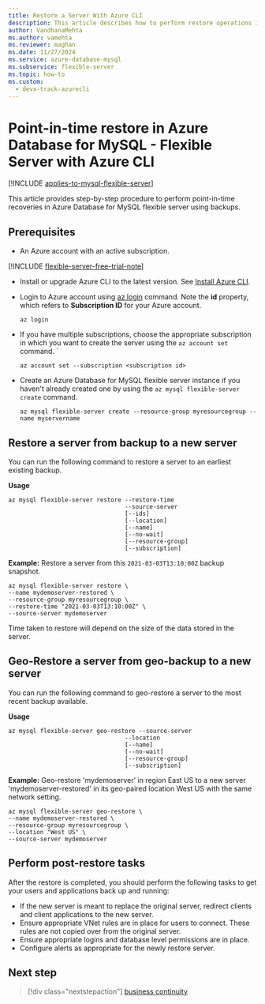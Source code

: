```yaml
---
title: Restore a Server With Azure CLI
description: This article describes how to perform restore operations in Azure Database for MySQL - Flexible Server through the Azure CLI.
author: VandhanaMehta
ms.author: vamehta
ms.reviewer: maghan
ms.date: 11/27/2024
ms.service: azure-database-mysql
ms.subservice: flexible-server
ms.topic: how-to
ms.custom:
  - devx-track-azurecli
---
```


# Point-in-time restore in Azure Database for MySQL - Flexible Server with Azure CLI

[!INCLUDE [applies-to-mysql-flexible-server](../includes/applies-to-mysql-flexible-server.md)]

This article provides step-by-step procedure to perform point-in-time recoveries in Azure Database for MySQL flexible server using backups.

## Prerequisites

- An Azure account with an active subscription.

[!INCLUDE [flexible-server-free-trial-note](../includes/flexible-server-free-trial-note.md)]

- Install or upgrade Azure CLI to the latest version. See [Install Azure CLI](/cli/azure/install-azure-cli).

- Login to Azure account using [az login](/cli/azure/reference-index#az-login) command. Note the **id** property, which refers to **Subscription ID** for your Azure account.

    ```azurecli-interactive
    az login
    ````

- If you have multiple subscriptions, choose the appropriate subscription in which you want to create the server using the `az account set` command.
`

    ```azurecli
    az account set --subscription <subscription id>
    ```

- Create an Azure Database for MySQL flexible server instance if you haven't already created one by using the `az mysql flexible-server create` command.

    ```azurecli
    az mysql flexible-server create --resource-group myresourcegroup --name myservername
    ```

## Restore a server from backup to a new server

You can run the following command to restore a server to an earliest existing backup.

**Usage**

```azurecli
az mysql flexible-server restore --restore-time
                                 --source-server
                                 [--ids]
                                 [--location]
                                 [--name]
                                 [--no-wait]
                                 [--resource-group]
                                 [--subscription]
```

**Example:**
Restore a server from this ```2021-03-03T13:10:00Z``` backup snapshot.

```azurecli
az mysql flexible-server restore \
--name mydemoserver-restored \
--resource-group myresourcegroup \
--restore-time "2021-03-03T13:10:00Z" \
--source-server mydemoserver
```

Time taken to restore will depend on the size of the data stored in the server.

## Geo-Restore a server from geo-backup to a new server

You can run the following command to geo-restore a server to the most recent backup available.

**Usage**

```azurecli
az mysql flexible-server geo-restore --source-server
                                 --location
                                 [--name]
                                 [--no-wait]
                                 [--resource-group]
                                 [--subscription]
```

**Example:**
Geo-restore 'mydemoserver' in region East US to a new server 'mydemoserver-restored' in its geo-paired location West US with the same network setting.

```azurecli
az mysql flexible-server geo-restore \
--name mydemoserver-restored \
--resource-group myresourcegroup \
--location "West US" \
--source-server mydemoserver
```

## Perform post-restore tasks

After the restore is completed, you should perform the following tasks to get your users and applications back up and running:

- If the new server is meant to replace the original server, redirect clients and client applications to the new server.
- Ensure appropriate VNet rules are in place for users to connect. These rules are not copied over from the original server.
- Ensure appropriate logins and database level permissions are in place.
- Configure alerts as appropriate for the newly restore server.

## Next step

> [!div class="nextstepaction"]
> [business continuity](concepts-business-continuity.md)
